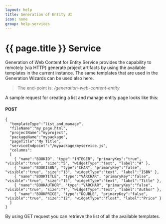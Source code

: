 ```yaml
---
layout: help
title: Generation of Entity UI
icon: none
group: help-services
---
```


{{ page.title }} Service
===

Generation of Web Content for Entity Service provides the capability to remotely (via HTTP) generate project artifacts by using the available templates in the current instance. The same templates that are used in the Generation Wizards can be used also here. 

> The end-point is: */generation-web-content-entity*

A sample request for creating a list and manage entity page looks like this:

#### POST

	{
	  "templateType":"list_and_manage",
	  "fileName":"my_page.html",
	  "projectName":"myproject",
	  "packageName":"mypackage",
	  "pageTitle":"My Title",
	  "serviceEndpoint":"/mypackage/myservice.js",
	  "columns":
	  [
	    { "name":"BOOKID", "type":"INTEGER", "primaryKey":"true", "visible":"true", "size":"5", "widgetType":"text", "label":"#" },
	    { "name":"BOOKISBN", "type":"CHAR", "primaryKey":"false", "visible":"true", "size":"13", "widgetType":"text", "label":"ISBN" },
	    { "name":"BOOKTITLE", "type":"VARCHAR", "primaryKey":"false", "visible":"true", "size":"15", "widgetType":"text", "label":"Title" },
	    { "name":"BOOKAUTHOR", "type":"VARCHAR", "primaryKey":"false", "visible":"true", "size":"7", "widgetType":"text", "label":"Author" },
	    { "name":"BOOKPRICE", "type":"DOUBLE", "primaryKey":"false", "visible":"true", "size":"12", "widgetType":"float", "label":"Price" }
	  ]
	}

By using GET request you can retrieve the list of all the available templates.
